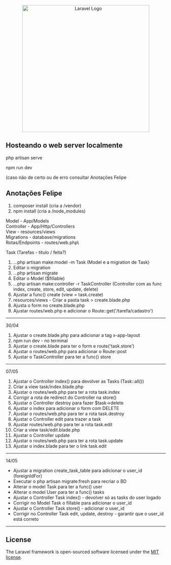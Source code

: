<p align="center"><a href="https://laravel.com" target="_blank"><img src="https://raw.githubusercontent.com/laravel/art/master/logo-lockup/5%20SVG/2%20CMYK/1%20Full%20Color/laravel-logolockup-cmyk-red.svg" width="400" alt="Laravel Logo"></a></p>

## Hosteando o web server localmente

php artisan serve

npm run dev

(caso não de certo ou de erro consultar Anotações Felipe

## Anotações Felipe

1. composer install (cria a /vendor)
2. npm install (cria a /node_modules)

Model - App/Models\
Controller - App/Http/Controllers\
View - resources/views\
Migrations - database/migrations\
Rotas/Endpoints - routes/web.php\

Task (Tarefas - titulo / feita?)

1. ...php artisan make:model -m Task
   (Model e a migration de Task)
2. Editar o migration
3. ...php artisan migrate
4. Editar o Model ($fillable)
5. ...php artisan make:controller -r TaskController
   (Controller com as func index, create, store, edit, update, delete)
6. Ajustar a func() create (view = task.create)
7. resources/views - Criar a pasta task > create.blade.php
8. Ajusta o form no create.blade.php
9. Ajustar routes/web.php e adicionar o Route::get('/tarefa/cadastro')

---

30/04

1. Ajustar o create.blade.php para adicionar a tag x-app-layout
2. npm run dev - no terminal
3. Ajustar o create.blade para ter o form e route('task.store')
4. Ajustar o routes/web.php para adicionar o Route::post
5. Ajustar o TaskController para ter a func() store

---

07/05

1. Ajustar o Controller index() para devolver as Tasks (Task::all())
2. Criar a view task/index.blade.php
3. Ajustar o routes/web.php para ter a rota task.index
4. Corrigir a rota de redirect do Controller na store()
5. Ajustar o Controller destroy para fazer $task->delete
6. Ajustar o index para adicionar o form com DELETE
7. Ajustar o routes/web.php para ter a rota task.destroy
8. Ajustar o Controller edit para trazer a task
9. Ajustar routes/web.php para ter a rota task.edit
10. Criar a view task/edit.blade.php
11. Ajustar o Controller update
12. Ajustar o routes/web.php para ter a rota task.update
13. Ajustar o index.blade para ter o link task.edit

---

14/05

-   Ajustar a migration create_task_table para adicionar o user_id (foreignIdFor)
-   Executar o php artisan migrate:fresh para recriar o BD
-   Alterar o model Task para ter a func() user
-   Alterar o model User para ter a func() tasks
-   Ajustar o Controller Task index() - devolver só as tasks do user logado
-   Corrigir no Model Task o fillable para adicionar o user_id
-   Ajustar o Controller Task store() - adicionar o user_id
-   Corrigir no Controller Task edit, update, destroy - garantir que o user_id está correto

---

## License

The Laravel framework is open-sourced software licensed under the [MIT license](https://opensource.org/licenses/MIT).
